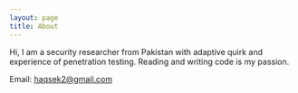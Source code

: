 ```yaml
---
layout: page
title: About
---
```


Hi, I am a security researcher from Pakistan with adaptive quirk and experience of penetration testing. Reading and writing code is my passion. 

Email: haqsek2@gmail.com

